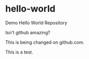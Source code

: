 # hello-world
Demo Hello World Repository

Isn't github amazing?

This is being changed on github.com.

This is a test.